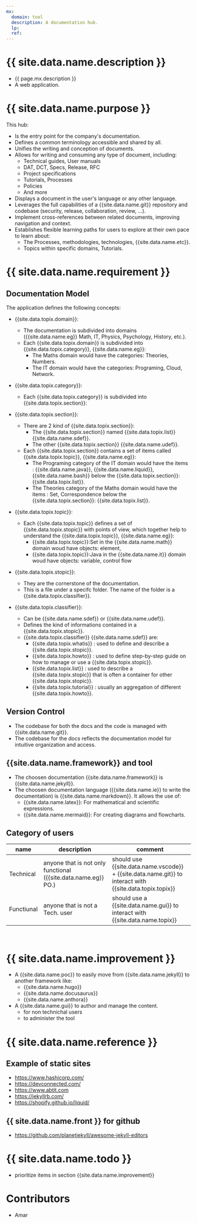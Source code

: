 ```yaml
---
mx:
  domain: tool
  description: A documentation hub.
  lp:
  ref:
---
```


# {{ site.data.name.description }}
- {{ page.mx.description }}
- A web application.

# {{ site.data.name.purpose }}
This hub:  

- Is the entry point for the company's documentation.
- Defines a common terminology accessible and shared by all.
- Unifies the writing and conception of documents.
- Allows for writing and consuming any type of document, including:
  - Technical guides, User manuals
  - DAT, DCT, Specs, Release, RFC
  - Project specifications
  - Tutorials, Processes
  - Policies
  - And more
- Displays a document in the user's language or any other language.
- Leverages the full capabilities of a {{site.data.name.git}} repository and codebase (security, release, collaboration, review, ...).
- Implement cross-references between related documents, improving navigation and context.
- Establishes flexible learning paths for users to explore at their own pace to learn about:
  - The Processes, methodologies, technologies, {{site.data.name.etc}}.
  - Topics within specific domains, Tutorials.


# {{ site.data.name.requirement }}

## Documentation Model
The application defines the following concepts:

- {{site.data.topix.domain}}:   
    - The documentation is subdivided into domains ({{site.data.name.eg}} Math, IT, Physics, Psychology, History, etc.).
    - Each {{site.data.topix.domain}} is subdivided into {{site.data.topix.category}}, {{site.data.name.eg}}:
      - The Maths domain would have the categories: Theories, Numbers.
      - The IT domain would have the categories: Programing, Cloud, Network.
- {{site.data.topix.category}}: 
    - Each {{site.data.topix.category}} is subdivided into {{site.data.topix.section}}:
- {{site.data.topix.section}}: 
    - There are 2 kind of {{site.data.topix.section}}:
       - The {{site.data.topix.section}} named {{site.data.topix.list}} {{site.data.name.sdef}}.
       - The other {{site.data.topix.section}} {{site.data.name.udef}}.
    - Each {{site.data.topix.section}} contains a set of items called {{site.data.topix.topic}}, {{site.data.name.eg}}:
      - The Programing category of the IT domain would have the items : {{site.data.name.java}}, {{site.data.name.liquid}}, {{site.data.name.bash}} below the {{site.data.topix.section}}: {{site.data.topix.list}}.
      - The Theories category of the Maths domain would have the items : Set, Correspondence below the {{site.data.topix.section}}: {{site.data.topix.list}}.
- {{site.data.topix.topic}}:  
    - Each {{site.data.topix.topic}} defines a set of {{site.data.topix.stopic}} with points of view, which together help to understand the {{site.data.topix.topic}}, {{site.data.name.eg}}:
      - {{site.data.topix.topic}}:Set in the {{site.data.name.math}} domain woud have objects: element,  
      - {{site.data.topix.topic}}:Java in the {{site.data.name.it}} domain woud have objects: variable, control flow   
- {{site.data.topix.stopic}}:  
    - They are the cornerstone of the documentation. 
    - This is a file under a specifc folder. The name of the folder is a {{site.data.topix.classifier}}.

- {{site.data.topix.classifier}}:  
    - Can be {{site.data.name.sdef}} or {{site.data.name.udef}}.
    - Defines the kind of informations contained in a {{site.data.topix.stopic}}.
    - {{site.data.topix.classifier}} {{site.data.name.sdef}}  are:
        - {{site.data.topix.whatis}} :   used to define and describe a {{site.data.topix.stopic}}.
        - {{site.data.topix.howto}} :    used to define step-by-step guide on how to manage or use a {{site.data.topix.stopic}}.
        - {{site.data.topix.list}} :     used to describe a {{site.data.topix.stopic}} that is often a container for other {{site.data.topix.stopic}}.
        - {{site.data.topix.tutorial}} : usually an aggregation of different {{site.data.topix.howto}}.


## Version Control
- The codebase for both the docs and the code is managed with {{site.data.name.git}}.
- The codebase for the docs reflects the documentation model for intuitive organization and access.

## {{site.data.name.framework}} and tool
- The choosen documentation {{site.data.name.framework}} is {{site.data.name.jekyll}}.
- The choosen documentation language ({{site.data.name.ie}} to write the documentation) is {{site.data.name.markdown}}. It allows the use of:
  - {{site.data.name.latex}}:   For mathematical and scientific expressions.
  - {{site.data.name.mermaid}}: For creating diagrams and flowcharts.

## Category of users

|name|description|comment|
|-|-|-|
|Technical|anyone that is not only functional ({{site.data.name.eg}} PO.)|should use {{site.data.name.vscode}} + {{site.data.name.git}} to interact with {{site.data.topix.topix}}|
|Functiunal|anyone that is not a Tech. user|should use a {{site.data.name.gui}} to interact with {{site.data.name.topix}}|

<br>

# {{ site.data.name.improvement }}
- A {{site.data.name.poc}} to easily move from {{site.data.name.jekyll}} to another framework like:
  - {{site.data.name.hugo}}
  - {{site.data.name.docusaurus}}
  - {{site.data.name.anthora}}
- A {{site.data.name.gui}} to author and manage the content.
  - for non technichal users
  - to administer the tool 

# {{ site.data.name.reference }}
## Example of static sites
  - https://www.hashicorp.com/
  - https://devconnected.com/
  - https://www.abtit.com
  - https://jekyllrb.com/
  - https://shopify.github.io/liquid/


## {{ site.data.name.front }} for github
- https://github.com/planetjekyll/awesome-jekyll-editors

# {{ site.data.name.todo }}
- prioritize items in section {{site.data.name.improvement}}

# Contributors
- Amar

